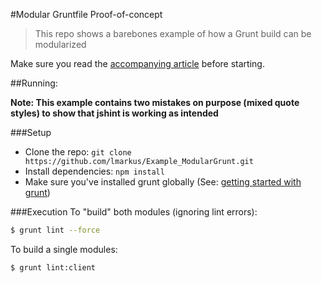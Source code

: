 #Modular Gruntfile Proof-of-concept
> This repo shows a barebones example of how a Grunt build can be modularized

Make sure you read the [accompanying article](lmarkus.github.io/2014/12/29/Grunt-Sanity.html) before starting.

##Running:

**Note: This example contains two mistakes on purpose (mixed quote styles) to show that jshint is working as intended**

###Setup
* Clone the repo: `git clone https://github.com/lmarkus/Example_ModularGrunt.git`
* Install dependencies: `npm install`
* Make sure you've installed grunt globally (See: [getting started with grunt](http://gruntjs.com/getting-started))

###Execution
To "build" both modules (ignoring lint errors):
```bash
$ grunt lint --force
```
To build a single modules:
```bash
$ grunt lint:client
```


